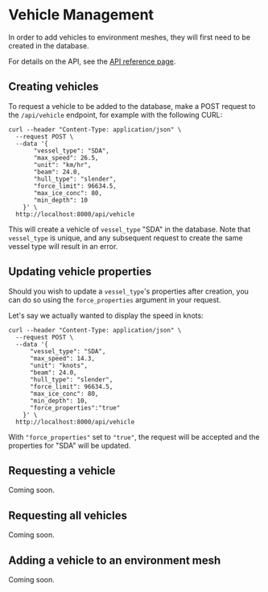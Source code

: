 # Vehicle Management

In order to add vehicles to environment meshes, they will first need to be created in the database.

For details on the API, see the [API reference page](api.md).

## Creating vehicles

To request a vehicle to be added to the database, make a POST request to the `/api/vehicle` endpoint,
for example with the following CURL:

```shell
curl --header "Content-Type: application/json" \
  --request POST \
  --data '{
       "vessel_type": "SDA",
       "max_speed": 26.5,
       "unit": "km/hr",
       "beam": 24.0,
       "hull_type": "slender",
       "force_limit": 96634.5,
       "max_ice_conc": 80,
       "min_depth": 10 
    }' \
  http://localhost:8000/api/vehicle
```

This will create a vehicle of `vessel_type` "SDA" in the database. Note that `vessel_type` is unique,
and any subsequent request to create the same vessel type will result in an error.

## Updating vehicle properties

Should you wish to update a `vessel_type`'s properties after creation, you can do so using the
`force_properties` argument in your request.

Let's say we actually wanted to display the speed in knots:

```shell
curl --header "Content-Type: application/json" \
  --request POST \
  --data '{
      "vessel_type": "SDA",
      "max_speed": 14.3,
      "unit": "knots",
      "beam": 24.0,
      "hull_type": "slender",
      "force_limit": 96634.5,
      "max_ice_conc": 80,
      "min_depth": 10,
      "force_properties":"true"
    }' \
  http://localhost:8000/api/vehicle
```
With `"force_properties"` set to `"true"`, the request will be accepted and the properties for "SDA"
will be updated.

## Requesting a vehicle

Coming soon.

## Requesting all vehicles

Coming soon.

## Adding a vehicle to an environment mesh

Coming soon.